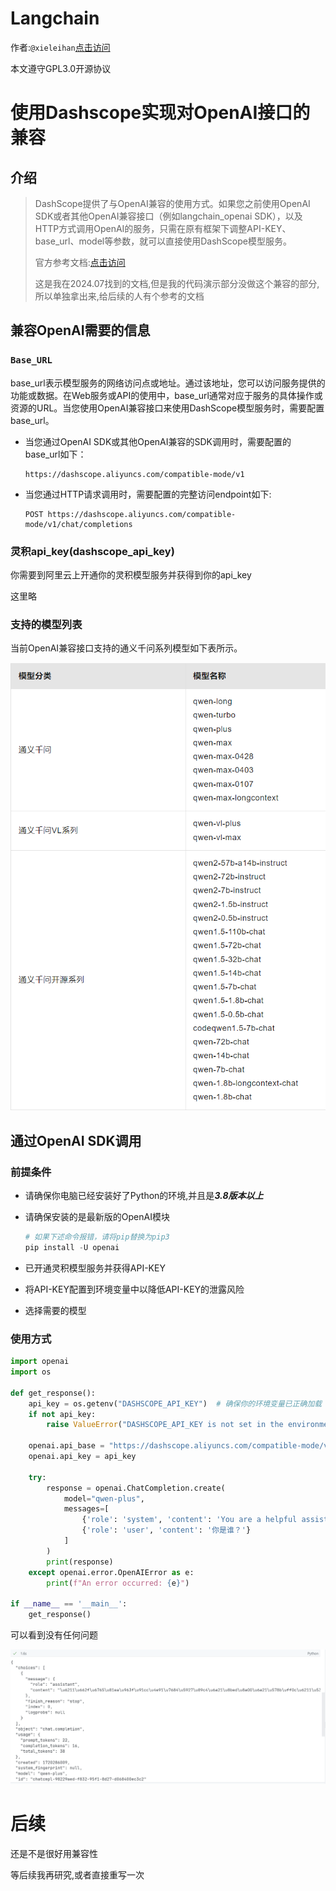 # Langchain

作者:`@xieleihan`[点击访问](https://github.com/xieleihan)

本文遵守GPL3.0开源协议

# 使用Dashscope实现对OpenAI接口的兼容

## 介绍

> DashScope提供了与OpenAI兼容的使用方式。如果您之前使用OpenAI SDK或者其他OpenAI兼容接口（例如langchain_openai SDK），以及HTTP方式调用OpenAI的服务，只需在原有框架下调整API-KEY、base_url、model等参数，就可以直接使用DashScope模型服务。
>
> 官方参考文档:[点击访问](https://help.aliyun.com/zh/dashscope/developer-reference/compatibility-of-openai-with-dashscope/?spm=a2c4g.11186623.0.0.7d5e3116va9abk)
>
> 这是我在2024.07找到的文档,但是我的代码演示部分没做这个兼容的部分,所以单独拿出来,给后续的人有个参考的文档

## 兼容OpenAI需要的信息

### `Base_URL`

base_url表示模型服务的网络访问点或地址。通过该地址，您可以访问服务提供的功能或数据。在Web服务或API的使用中，base_url通常对应于服务的具体操作或资源的URL。当您使用OpenAI兼容接口来使用DashScope模型服务时，需要配置base_url。

- 当您通过OpenAI SDK或其他OpenAI兼容的SDK调用时，需要配置的base_url如下：

	```http
	https://dashscope.aliyuncs.com/compatible-mode/v1
	```

- 当您通过HTTP请求调用时，需要配置的完整访问endpoint如下:

	```http
	POST https://dashscope.aliyuncs.com/compatible-mode/v1/chat/completions
	```

### 灵积api_key(dashscope_api_key)

你需要到阿里云上开通你的灵积模型服务并获得到你的api_key

这里略

### 支持的模型列表

当前OpenAI兼容接口支持的通义千问系列模型如下表所示。

![](./image/0.1.png)

## 通过OpenAI SDK调用

### 前提条件

- 请确保你电脑已经安装好了Python的环境,并且是***3.8版本以上***

- 请确保安装的是最新版的OpenAI模块

	```python
	# 如果下述命令报错，请将pip替换为pip3
	pip install -U openai
	```

- 已开通灵积模型服务并获得API-KEY

- 将API-KEY配置到环境变量中以降低API-KEY的泄露风险

- 选择需要的模型

### 使用方式

```python
import openai
import os

def get_response():
    api_key = os.getenv("DASHSCOPE_API_KEY")  # 确保你的环境变量已正确加载
    if not api_key:
        raise ValueError("DASHSCOPE_API_KEY is not set in the environment variables.")
    
    openai.api_base = "https://dashscope.aliyuncs.com/compatible-mode/v1"
    openai.api_key = api_key

    try:
        response = openai.ChatCompletion.create(
            model="qwen-plus",
            messages=[
                {'role': 'system', 'content': 'You are a helpful assistant.'},
                {'role': 'user', 'content': '你是谁？'}
            ]
        )
        print(response)
    except openai.error.OpenAIError as e:
        print(f"An error occurred: {e}")

if __name__ == '__main__':
    get_response()
```

可以看到没有任何问题

![](./image/0.1.1.png)



# 后续

还是不是很好用兼容性

等后续我再研究,或者直接重写一次